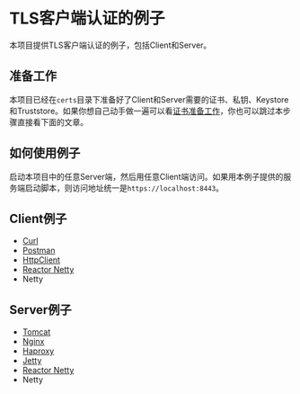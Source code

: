 # TLS客户端认证的例子

本项目提供TLS客户端认证的例子，包括Client和Server。

## 准备工作

本项目已经在`certs`目录下准备好了Client和Server需要的证书、私钥、Keystore和Truststore。如果你想自己动手做一遍可以看[证书准备工作](certs/index.md)，你也可以跳过本步骤直接看下面的文章。

## 如何使用例子

启动本项目中的任意Server端，然后用任意Client端访问。如果用本例子提供的服务端启动脚本，则访问地址统一是`https://localhost:8443`。

## Client例子

* [Curl](client/curl/index.md)
* [Postman](client/postman/index.md)
* [HttpClient](client/httpclient/index.md)
* [Reactor Netty](client/reactor-netty/index.md)
* Netty

## Server例子

* [Tomcat](server/tomcat/index.md)
* [Nginx](server/nginx/index.md)
* [Haproxy](server/haproxy/index.md)
* [Jetty](server/jetty/index.md)
* [Reactor Netty](server/reactor-netty/index.md)
* Netty
